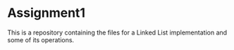 # Assignment1
This is a repository containing the files for a Linked List implementation and some of its operations.
